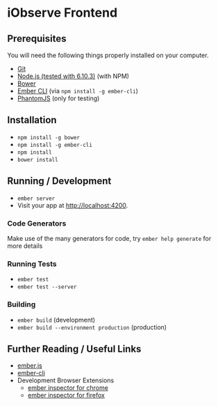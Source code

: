 # iObserve Frontend

## Prerequisites

You will need the following things properly installed on your computer.

* [Git](http://git-scm.com/)
* [Node.js (tested with 6.10.3)](http://nodejs.org/) (with NPM)
* [Bower](http://bower.io/)
* [Ember CLI](http://www.ember-cli.com/) (via `npm install -g ember-cli`)
* [PhantomJS](http://phantomjs.org/) (only for testing)

## Installation

* `npm install -g bower`
* `npm install -g ember-cli`
* `npm install`
* `bower install`

## Running / Development

* `ember server`
* Visit your app at [http://localhost:4200](http://localhost:4200).

### Code Generators

Make use of the many generators for code, try `ember help generate` for more details

### Running Tests

* `ember test`
* `ember test --server`

### Building

* `ember build` (development)
* `ember build --environment production` (production)


## Further Reading / Useful Links

* [ember.js](http://emberjs.com/)
* [ember-cli](http://www.ember-cli.com/)
* Development Browser Extensions
  * [ember inspector for chrome](https://chrome.google.com/webstore/detail/ember-inspector/bmdblncegkenkacieihfhpjfppoconhi)
  * [ember inspector for firefox](https://addons.mozilla.org/en-US/firefox/addon/ember-inspector/)

